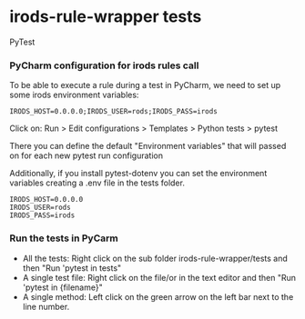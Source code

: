 # irods-rule-wrapper tests
PyTest 


### PyCharm configuration for irods rules call
To be able to execute a rule during a test in PyCharm, we need to set up some irods environment variables:
```
IRODS_HOST=0.0.0.0;IRODS_USER=rods;IRODS_PASS=irods
```
Click on: Run > Edit configurations > Templates > Python tests > pytest

There you can define the default "Environment variables" that will passed on for each new pytest run configuration

Additionally, if you install pytest-dotenv you can set the environment variables creating a .env file in the tests folder.
```shell script
IRODS_HOST=0.0.0.0
IRODS_USER=rods
IRODS_PASS=irods
```

### Run the tests in PyCarm

* All the tests: Right click on the sub folder irods-rule-wrapper/tests and then "Run 'pytest in tests"
* A single test file: Right click on the file/or in the text editor and then "Run 'pytest in {filename}"
* A single method: Left click on the green arrow on the left bar next to the line number.

